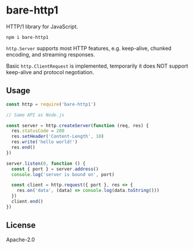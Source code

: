 # bare-http1

HTTP/1 library for JavaScript.

```
npm i bare-http1
```

`http.Server` supports most HTTP features, e.g. keep-alive, chunked encoding, and streaming responses.

Basic `http.ClientRequest` is implemented, temporarily it does NOT support keep-alive and protocol negotiation.

## Usage

``` js
const http = require('bare-http1')

// Same API as Node.js

const server = http.createServer(function (req, res) {
  res.statusCode = 200
  res.setHeader('Content-Length', 10)
  res.write('hello world!')
  res.end()
})

server.listen(0, function () {
  const { port } = server.address()
  console.log('server is bound on', port)

  const client = http.request({ port }, res => {
    res.on('data', (data) => console.log(data.toString()))
  })
  client.end()
})
```

## License

Apache-2.0
